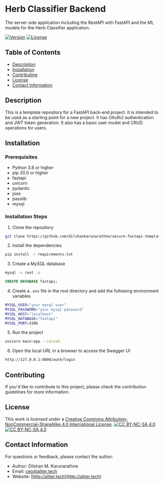 # Herb Classifier Backend

The server side application including the RestAPI with FastAPI and the ML models for the Herb Classifier
application. 

[![Version](https://img.shields.io/badge/version-1.0-brightgreen.svg)](https://pypi.org/project/ad-topic-recommender/)
[![License](https://img.shields.io/badge/license-CC%20BY--NC--SA%204.0-blue.svg)](https://creativecommons.org/licenses/by-nc-sa/4.0/)

## Table of Contents

- [Description](#description)
- [Installation](#installation)
- [Contributing](#contributing)
- [License](#license)
- [Contact Information](#contact-information)

## Description

This is a template repository for a FastAPI back-end project. It is intended to be used as a starting point for a new project.
It has OAuth2 authentication and JWT token generation. It also has a basic user model and CRUD operations for users.

## Installation

### Prerequisites

- Python 3.8 or higher
- pip 20.0 or higher
- fastapi
- uvicorn
- pydantic
- jose
- passlib
- mysql

### Installation Steps

1. Clone the repository

```bash
git clone https://github.com/dilshankarunarathne/secure-fastapi-template.git
```

2. Install the dependencies

```bash
pip install -r requirements.txt
```

3. Create a MySQL database

```bash
mysql -u root -p
```

```sql
CREATE DATABASE fastapi;
```

4. Create a `.env` file in the root directory and add the following environment variables

```bash
MYSQL_USER="your mysql user"
MYSQL_PASSWORD="your mysql password"
MYSQL_HOST="localhost"
MYSQL_DATABASE="fastapi"
MYSQL_PORT=3306
```

5. Run the project

```bash
uvicorn main:app --reload
```

6. Open the local URL in a browser to access the Swagger UI

```bash
http://127.0.0.1:8000/auth/login
```

## Contributing

If you'd like to contribute to this project, please check the contribution guidelines for more information.

## License

This work is licensed under a
[Creative Commons Attribution-NonCommercial-ShareAlike 4.0 International License][cc-by-nc-sa].
[![CC BY-NC-SA 4.0][cc-by-nc-sa-shield]][cc-by-nc-sa]  
[![CC BY-NC-SA 4.0][cc-by-nc-sa-image]][cc-by-nc-sa] 

[cc-by-nc-sa]: http://creativecommons.org/licenses/by-nc-sa/4.0/
[cc-by-nc-sa-image]: https://licensebuttons.net/l/by-nc-sa/4.0/88x31.png
[cc-by-nc-sa-shield]: https://img.shields.io/badge/License-CC%20BY--NC--SA%204.0-lightgrey.svg

## Contact Information

For questions or feedback, please contact the author:

- Author: Dilshan M. Karunarathne
- Email: ceo@altier.tech
- Website: [http://altier.tech](http://altier.tech)

